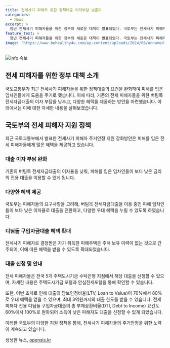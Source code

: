 ```yaml
---
title: 전세사기 피해자 위한 정책대출 이자부담 낮춘다
categories:
  - News
excerpt: >
  청년 전세사기 피해자들을 위한 정부의 새로운 대책이 발표되었다. 국토부는 전세사기 피해자들에게 이자 부담을 낮추기 위해 정책대출 요건을 완화한다고 밝혔다. 이로써 기존 버팀목 전세자금대출을 이용 중인 피해자들도 낮은 금리의 특별 대출로 전환할 수 있게 되었고, 주택 보유 이력이 없는 경우에는 디딤돌 구입자금대출의 혜택을 받을 수 있게 되었다. 또한 대출 한도와 DTI 요건도 완화되어 피해자들에게 보다 넓은 지원이 확대될 전망이다.
feature_text: >
  청년 전세사기 피해자들을 위한 정부의 새로운 대책이 발표되었다. 국토부는 전세사기 피해자들에게 이자 부담을 낮추기 위해 정책대출 요건을 완화한다고 밝혔다. 이로써 기존 버팀목 전세자금대출을 이용 중인 피해자들도 낮은 금리의 특별 대출로 전환할 수 있게 되었고, 주택 보유 이력이 없는 경우에는 디딤돌 구입자금대출의 혜택을 받을 수 있게 되었다. 또한 대출 한도와 DTI 요건도 완화되어 피해자들에게 보다 넓은 지원이 확대될 전망이다.
image: 'https://www.behealthy4u.com/wp-content/uploads/2024/06/unnamed-file.png'
---
```


<p><img src="https://www.behealthy4u.com/wp-content/uploads/2024/06/unnamed-file.png" alt="info 속보" /></p>

<h2>전세 피해자를 위한 정부 대책 소개</h2>

<p>국토교통부가 최근 전세사기 피해자들을 위한 정책대출의 요건을 완화하여 피해를 입은 임차인들에게 도움을 주기로 했습니다. 이에 따라, 기존의 전세 피해자들을 위한 버팀목 전세자금대출의 이자 부담을 낮추고, 다양한 혜택을 제공하는 방안을 마련했습니다. 아래에서는 이에 대한 자세한 내용을 살펴보겠습니다.</p>

<h2 data-ke-size="size26">국토부의 전세 피해자 지원 정책</h2>

<p data-ke-size="size16">최근 국토교통부에서 발표한 전세사기 피해자 주거안정 지원 강화방안은 피해를 입은 전세 피해자들에게 많은 혜택을 제공하고 있습니다.</p>

<h3><b>대출 이자 부담 완화</b></h3>

<p data-ke-size="size16">기존의 버팀목 전세자금대출의 이자율을 낮춰, 피해를 입은 임차인들이 보다 낮은 금리의 전용 대출을 이용할 수 있게 됩니다.</p>

<h3><b>다양한 혜택 제공</b></h3>

<p data-ke-size="size16">국토부는 피해자들의 요구사항을 고려해, 버팀목 전세자금대출을 이용 중인 피해 임차인들이 보다 낮은 이자율로 대출을 전환하고, 다양한 우대 혜택을 누릴 수 있도록 하였습니다.</p>

<h3><b>디딤돌 구입자금대출 혜택 확대</b></h3>

<p data-ke-size="size16">전세사기 피해자로 결정받은 자가 취득한 피해주택은 주택 보유 이력이 없는 것으로 간주되어, 이에 따른 혜택을 받을 수 있도록 확대되었습니다.</p>

<h3><b>대출 신청 및 안내</b></h3>

<p data-ke-size="size16">전세 피해자들은 전국 5개 주택도시기금 수탁은행 지점에서 해당 대출을 신청할 수 있으며, 자세한 내용은 주택도시기금 포털과 안심전세포털을 통해 확인할 수 있습니다.</p>

<p>또한, 이번 조치로 인해 대출의 담보인정비율(LTV, Loan to Value)이 70%에서 80%로 우대 혜택을 얻을 수 있으며, 최대 3억원까지의 대출 한도를 받을 수 있습니다. 전세 피해자 전용 디딤돌 구입자금대출의 총 부채상환비율(DTI, Debt to Income) 요건도 60%에서 100%로 완화되어 소득이 낮은 피해자도 대출을 신청할 수 있게 되었습니다.</p>

<p>이러한 국토부의 다양한 지원 정책을 통해, 전세사기 피해자들의 주거안정을 위한 노력이 계속되고 있습니다. <p data-ke-size="size16"></p></p>
생생한 뉴스, <a href="https://opensis.kr" rel="dofollow">opensis.kr</a>


